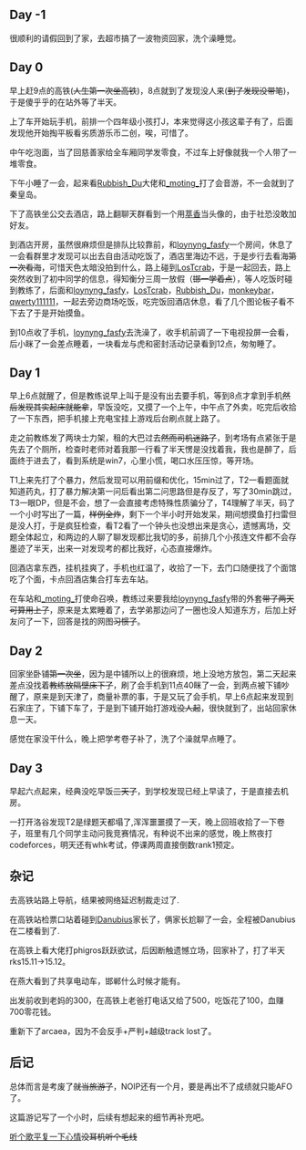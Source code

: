 ## Day -1
很顺利的请假回到了家，去超市搞了一波物资回家，洗个澡睡觉。

## Day 0
早上赶9点的高铁(~~人生第一次坐高铁~~)，8点就到了发现没人来(~~到了发现没带笔~~)，于是傻乎乎的在站外等了半天。

上了车开始玩手机，前排一个四年级小孩打J，本来觉得这小孩这辈子有了，后面发现他开始掏平板看劣质游乐币二创，唉，可惜了。

中午吃泡面，当了回慈善家给全车厢同学发零食，不过车上好像就我一个人带了一堆零食。

下午小睡了一会，起来看[Rubbish_Du](https://www.luogu.com.cn/user/1169161)大佬和[_moting\_](https://www.luogu.com.cn/user/1220004)打了会音游，不一会就到了秦皇岛。

下了高铁坐公交去酒店，路上翻聊天群看到一个用[萃香](https://www.thwiki.cc/%E4%BC%8A%E5%90%B9%E8%90%83%E9%A6%99)当头像的，由于社恐没敢加好友。

到酒店开房，虽然很麻烦但是排队比较靠前，和[loynyng_fasfy](https://www.luogu.com.cn/user/1212325)一个房间，休息了一会看群里才发现可以出去自由活动吃饭了，酒店里海边不远，于是步行去看海~~第一次看海~~，可惜天色太暗没拍到什么，路上碰到[LosTcrab](https://www.luogu.com.cn/user/1227596)，于是一起回去，路上突然收到了初中同学的信息，得知衡分三周一放假（~~邯一学着点~~），等人吃饭时碰到教练了，后面和[loynyng_fasfy](https://www.luogu.com.cn/user/1212325)，[LosTcrab](https://www.luogu.com.cn/user/1227596)，[Rubbish_Du](https://www.luogu.com.cn/user/1169161)，[monkeybar](https://www.luogu.com.cn/user/1332195)，[qwerty111111](https://www.luogu.com.cn/user/697161)，一起去旁边商场吃饭，吃完饭回酒店休息，看了几个图论板子看不下去了于是开始摸鱼。

到10点收了手机，[loynyng_fasfy](https://www.luogu.com.cn/user/1212325)去洗澡了，收手机前调了一下电视投屏一会看，后小眯了一会差点睡着，一块看龙与虎和密封活动记录看到12点，匆匆睡了。

## Day 1
早上6点就醒了，但是教练说早上叫于是没有出去要手机，等到8点才拿到手机~~然后发现其实起床就能拿~~，早饭没吃，又摸了一个上午，中午点了外卖，吃完后收拾了一下东西，把手机接上充电宝挂上游戏后台刷点就上路了。

走之前教练发了两块士力架，租的大巴过去~~然而司机迷路了~~，到考场有点紧张于是先去了个厕所，检查时老师对着我那一行看了半天愣是没找着我，我也是醉了，后面终于进去了，看到系统是win7，心里小慌，喝口水压压惊，等开场。

T1上来先打了个暴力，然后发现可以用前缀和优化，15min过了，T2一看题面就知道药丸，打了暴力解决第一问后看出第二问思路但是存反了，写了30min跳过，T3一眼DP，但是不会，想了一会直接考虑特殊性质骗分了，T4理解了半天，码了一个小时写出了一篇，~~样例全炸~~，剩下一个半小时开始发呆，期间想摸鱼打扫雷但是没人打，于是疯狂检查，看T2看了一个钟头也没想出来是贪心，遗憾离场，交题全体起立，和两边的人聊了聊发现都比我切的多，前排几个小孩连文件都不会存墨迹了半天，出来一对发现考的都比我好，心态直接爆炸。

回酒店拿东西，挂机挂爽了，手机也红温了，收拾了一下，去门口随便找了个面馆吃了个面，卡点回酒店集合打车去车站。

在车站和[_moting\_](https://www.luogu.com.cn/user/1220004)打使命召唤，教练过来要我给[loynyng_fasfy](https://www.luogu.com.cn/user/1212325)带的外套~~带了两天可算用上了~~，原来是太累睡着了，去学弟那边问了一圈也没人知道东方，后加上好友问了一下，回答是找的网图~~习惯了~~。

## Day 2
回家坐卧铺~~第一次坐~~，因为是中铺所以上的很麻烦，地上没地方放包，第二天起来差点没找着~~教练放隔壁床下了~~，刷了会手机到11点40眯了一会，到两点被下铺吵醒了，原来是到天津了，商量补票的事，于是又玩了会手机，早上6点起来发现到石家庄了，下铺下车了，于是到下铺开始打游戏~~没人起~~，很快就到了，出站回家休息一天。

感觉在家没干什么，晚上把学考卷子补了，洗了个澡就早点睡了。

## Day 3
早起六点起来，经典没吃早饭~~三天了~~，到学校发现已经上早读了，于是直接去机房。

一打开洛谷发现T2是绿题天都塌了,浑浑噩噩摸了一天，晚上回班收拾了一下卷子，班里有几个同学主动问我竞赛情况，有种说不出来的感觉，晚上熬夜打codeforces，明天还有whk考试，停课两周直接倒数rank1预定。

## 杂记
去高铁站路上导航，结果被网络延迟制裁走过了.

在高铁站检票口站着碰到[Danubius](https://www.luogu.com.cn/user/1062132)家长了，俩家长尬聊了一会，全程被Danubius在二楼看到了.

在高铁上看大佬打phigros跃跃欲试，后因断触遗憾立场，回家补了，打了半天rks15.11->15.12。

在燕大看到了共享电动车，邯郸什么时候才能有。

出发前收到老妈的300，在高铁上老爸打电话又给了500，吃饭花了100，血赚700零花钱。

重新下了arcaea，因为不会反手+严判+越级track lost了。
## 后记
总体而言是考废了~~就当旅游了~~，NOIP还有一个月，要是再出不了成绩就只能AFO了。

这篇游记写了一个小时，后续有想起来的细节再补充吧。

[听个歌平复一下心情](https://www.thwiki.cc/%E5%8F%A6%E4%B8%80%E4%BE%A7%E7%9A%84%E6%9C%88)~~没耳机听个毛线~~